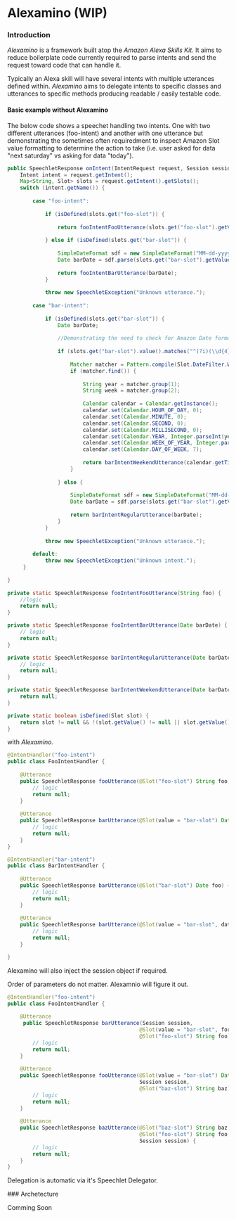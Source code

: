 # Alexamino (WIP)

### Introduction
<p><i>Alexamino</i> is a framework built atop the <i>Amazon Alexa Skills Kit</i>. It aims to reduce boilerplate code currently required to parse intents and send the request toward code that can handle it.</p>
<p>Typically an Alexa skill will have several intents with multiple utterances defined within. <i>Alexamino</i> aims to delegate intents to specific classes and utterances to specific methods producing readable / easily testable code. 
</p>

#### Basic example without Alexamino

<p>
The below code shows a speechet handling two intents. One with two different utterances (foo-intent) and another with one utterance but
demonstrating the sometimes often requiredment to inspect Amazon Slot value formatting to determine the action to take (i.e. user asked for data "next saturday" vs asking for data "today").
</p>

```java
public SpeechletResponse onIntent(IntentRequest request, Session session) throws SpeechletException {
    Intent intent = request.getIntent();
    Map<String, Slot> slots = request.getIntent().getSlots();
    switch (intent.getName()) {
        
        case "foo-intent":
        
            if (isDefined(slots.get("foo-slot")) {
            
                return fooIntentFooUtterance(slots.get("foo-slot").getValue());
            
            } else if (isDefined(slots.get("bar-slot")) {
            
                SimpleDateFormat sdf = new SimpleDateFormat("MM-dd-yyyy");
                Date barDate = sdf.parse(slots.get("bar-slot").getValue());
                
                return fooIntentBarUtterance(barDate);
            }
            
            throw new SpeechletException("Unknown utterance.");
        
        case "bar-intent":
            
            if (isDefined(slots.get("bar-slot")) {
                Date barDate;
              
                //Demonstrating the need to check for Amazon Date formats in order to parse the dates correctly.
            
                if (slots.get("bar-slot").value().matches("^(?i)(\\d{4})\\-W(\\d{2})-WE$")) {
            
                    Matcher matcher = Pattern.compile(Slot.DateFilter.WEEKEND.regex()).matcher(utteranceDate);
                    if (matcher.find()) {
                     
                        String year = matcher.group(1);
                        String week = matcher.group(2);
            
                        Calendar calendar = Calendar.getInstance();
                        calendar.set(Calendar.HOUR_OF_DAY, 0);
                        calendar.set(Calendar.MINUTE, 0);
                        calendar.set(Calendar.SECOND, 0);
                        calendar.set(Calendar.MILLISECOND, 0);
                        calendar.set(Calendar.YEAR, Integer.parseInt(year));
                        calendar.set(Calendar.WEEK_OF_YEAR, Integer.parseInt(week));
                        calendar.set(Calendar.DAY_OF_WEEK, 7);
            
                        return barIntentWeekendUtterance(calendar.getTime());
                    }
                    
                } else {
            
                    SimpleDateFormat sdf = new SimpleDateFormat("MM-dd-yyyy");
                    Date barDate = sdf.parse(slots.get("bar-slot").getValue());
                    
                    return barIntentRegularUtterance(barDate);
                }
            }
            
            throw new SpeechletException("Unknown utterance.");
        
        default:
            throw new SpeechletException("Unknown intent.");
     }
     
}

private static SpeechletResponse fooIntentFooUtterance(String foo) {
    //logic
    return null;
}

private static SpeechletResponse fooIntentBarUtterance(Date barDate) {
    // logic
    return null;
}

private static SpeechletResponse barIntentRegularUtterance(Date barDate) {
    // logic
    return null;
}

private static SpeechletResponse barIntentWeekendUtterance(Date barDate) {
    return null;
}

private static boolean isDefined(Slot slot) {
    return slot != null && !(slot.getValue() != null || slot.getValue().isEmpty());
}
```

<p>with<i> Alexamino.</i></p>

```java
@IntentHandler("foo-intent")
public class FooIntentHandler {
    
    @Utterance
    public SpeechletResponse fooUtterance(@Slot("foo-slot") String foo) {
        // logic
        return null;
    }
    
    @Utterance
    public SpeechletResponse barUtterance(@Slot(value = "bar-slot") Date barDate) {
        // logic
        return null;
    }
}
```
```java
@IntentHandler("bar-intent")
public class BarIntentHandler {
    
    @Utterance
    public SpeechletResponse barUtterance(@Slot("bar-slot") Date foo) {
        // logic
        return null;
    }
    
    @Utterance
    public SpeechletResponse barUtterance(@Slot(value = "bar-slot", dateFilter = DateFilter.WEEKEND) Date weekendDate) {
        // logic
        return null;
    }

}
```

<p>Alexamino will also inject the session object if required.</p>
<p>Order of parameters do not matter. Alexamnio will figure it out.</p>

```java
@IntentHandler("foo-intent")
public class FooIntentHandler {
    
    @Utterance
     public SpeechletResponse barUtterance(Session session,
                                          @Slot(value = "bar-slot", format="MM-dd-yyyy") Date barDate,
                                          @Slot("foo-slot") String foo) {
        // logic
        return null;
    }
    
    @Utterance
    public SpeechletResponse fooUtterance(@Slot(value = "bar-slot") Date barDate, 
                                          Session session, 
                                          @Slot("baz-slot") String baz) {
        // logic
        return null;
    }
    
    @Utterance
    public SpeechletResponse bazUtterance(@Slot("baz-slot") String baz,
                                          @Slot("foo-slot") String foo,
                                          Session session) {
        // logic
        return null;
    }
}
```

<p>Delegation is automatic via it's Speechlet Delegator.</p>
### Archetecture

Comming Soon
